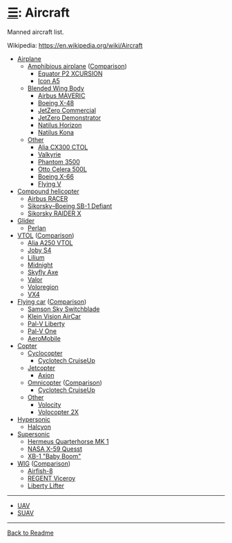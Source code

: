 [&#9776;](readme.md#categories): Aircraft
=========================================

Manned aircraft list.

Wikipedia: <https://en.wikipedia.org/wiki/Aircraft>

- [Airplane](Airplane.md)
  - [Amphibious airplane](Airplane.Amphibious.md) ([Comparison](Airplane.Amphibious.md#comparison))
    - [Equator P2 XCURSION](Airplane.Amphibious.md#equator-p2-xcursion)
    - [Icon A5](Airplane.Amphibious.md#icon-a5)
  - [Blended Wing Body](Airplane.BlendedWingBody.md)
    - [Airbus MAVERIC](Airplane.BlendedWingBody.md#airbus-maveric)
    - [Boeing X-48](Airplane.BlendedWingBody.md#boeing-x-48)
    - [JetZero Commercial](Airplane.BlendedWingBody.md#jetzero-commercial)
    - [JetZero Demonstrator](Airplane.BlendedWingBody.md#jetzero-demonstrator)
    - [Natilus Horizon](Airplane.BlendedWingBody.md#natilus-horizon)
    - [Natilus Kona](Airplane.BlendedWingBody.md#natilus-kona)
  - [Other](Airplane.Other.md)
    - [Alia CX300 CTOL](Airplane.Other.md#alia-cx300-ctol)
    - [Valkyrie](Airplane.Other.md#valkyrie)
    - [Phantom 3500](Airplane.Other.md#phantom-3500)
    - [Otto Celera 500L](Airplane.Other.md#celera-500)
    - [Boeing X-66](Airplane.Other.md#boeing-x-66)
    - [Flying V](Airplane.Other.md#flying-v)
- [Compound helicopter](CompoundHelicopter.md)
  - [Airbus RACER](CompoundHelicopter.md#airbus-racer)
  - [Sikorsky–Boeing SB-1 Defiant](CompoundHelicopter.md#sikorskyboeing-sb-1-defiant)
  - [Sikorsky RAIDER X](CompoundHelicopter.md#sikorsky-raider-x)
- [Glider](Glider.md#manned) 
  - [Perlan](Glider.md#perlan)
- [VTOL](VTOL.md) ([Comparison](VTOL.md#comparison))
  - [Alia A250 VTOL](VTOL.md#alia-a250-vtol)
  - [Joby S4](VTOL.md#joby-s4)
  - [Lilium](VTOL.md#lilium)
  - [Midnight](VTOL.md#midnight)
  - [Skyfly Axe](VTOL.md#skyfly-axe)
  - [Valor](VTOL.md#valor)
  - [Voloregion](VTOL.md#voloregion)
  - [VX4](VTOL.md#vx4)
- [Flying car](FlyingCar.md) ([Comparison](FlyingCar.md#comparison))
  - [Samson Sky Switchblade](FlyingCar.md#samson-sky-switchblade)
  - [Klein Vision AirCar](FlyingCar.md#klein-vision-aircar)
  - [Pal-V Liberty](FlyingCar.md#pal-v-liberty)
  - [Pal-V One](FlyingCar.md#pal-v-one)
  - [AeroMobile](FlyingCar.md#aeromobil)
- [Copter](Copter.md)
  - [Cyclocopter](Cyclocopter.md#manned)
    - [Cyclotech CruiseUp](Cyclocopter.md#cyclotech-cruiseup)
  - [Jetcopter](Jetcopter.md#manned)
    - [Axion](Jetcopter.md#axion)
  - [Omnicopter](Omnicopter.md#manned) ([Comparison](Omnicopter.md#comparison))
    - [Cyclotech CruiseUp](Omnicopter.md#cyclotech-cruiseup)
  - [Other](Copter.Other.md)
    - [Volocity](Copter.Other.md#volocopter-2x)
    - [Volocopter 2X](Copter.Other.md#volocopter-2x)
- [Hypersonic](Supersonic.md#manned-hypersonic)
  - [Halcyon](Supersonic.md#halcyon)
- [Supersonic](Supersonic.md#manned-supersonic)
  - [Hermeus Quarterhorse MK 1](Supersonic.md#quarterhorse-mk-1)
  - [NASA X-59 Quesst](Supersonic.md#nasa-x-59-quesst)
  - [XB-1 "Baby Boom"](Supersonic.md#xb-1-baby-boom)
- [WIG](WIG.md) ([Comparison](WIG.md#comparison))
  - [Airfish-8](WIG.md#airfish-8)
  - [REGENT Viceroy](WIG.md#regent-viceroy)
  - [Liberty Lifter](WIG.md#liberty-lifter)



---
- [UAV](UAV.md)
- [SUAV](SUAV.md)



---
[Back to Readme](readme.md#categories)
